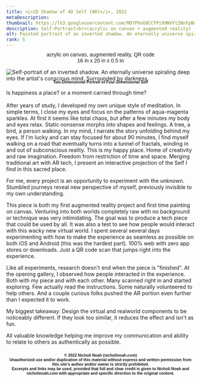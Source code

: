 ```yaml
---
title: <i>2D Shadow of 4D Self (AR)</i>, 2022
metaDescription:
thumbnail: https://lh3.googleusercontent.com/MD7PXnG0CCFPi99NVYt2NnFpBq8ZyT3uanCqRHiGOTe4x-P9pbR4uGrLw80_Wj76knSdtUXwOzKkoPlIe0Jgqh21D9Ek5NnuWhpkddWV-hYvy7jz7Z8XsGRzaM8cRqTrkYfITI2g=w2400
description: Self-Portrait<br>(acrylic on canvas + augmented reality)
alt: Painted portrait of an inverted shadow. An eternally universe spiraling deep into the artist's conscious mind. Surrounded by darkness. Hung on light blue bedroom wall.
rank: 5
---
```

<div class="row">
  <div class="col-md-12">
    <p style="font-family: arial; text-align: center; margin-top: -1%">acrylic on canvas, augmented reality, QR code</br>16 in x 20 in x 0.5 in</p>
  </div>
</div>

<div><img src="https://lh3.googleusercontent.com/MD7PXnG0CCFPi99NVYt2NnFpBq8ZyT3uanCqRHiGOTe4x-P9pbR4uGrLw80_Wj76knSdtUXwOzKkoPlIe0Jgqh21D9Ek5NnuWhpkddWV-hYvy7jz7Z8XsGRzaM8cRqTrkYfITI2g=w2400" alt= "Self-portrait of an inverted shadow. An eternally universe spiraling deep into the artist's conscious mind. Surrounded by darkness." />
</div>

<div class="row">
  <div class="col-md-12">
    <p style="font-family: arial; font-size: .75em; font-weight:bold; text-align: center; margin-top: -1%">Two-Dimensional Portrait of Four-Dimensional Self</p>
  </div>
</div>

Is happiness a place? or a moment carried through time?</br></br>
After years of study, I developed my own unique style of meditation. In simple terms, I close my eyes and focus on the patterns of aqua-magenta sparkles. At first it seems like total chaos, but after a few minutes my body and eyes relax. Static nonsense morphs into shapes and feelings. A tree, a bird, a person walking. In my mind, I narrate the story unfolding behind my eyes. If I'm lucky and can stay focused for about 90 minutes, I find myself walking on a road that eventually turns into a tunnel of fractals, winding in and out of subconscious reality. This is my happy place. Home of creativity and raw imagination. Freedom from restriction of time and space. Merging traditional art with AR tech, I present an interactive projection of the Self I find in this sacred place.


For me, every project is an opportunity to experiment with the unknown. Stumbled journeys reveal new perspective of myself, previously invisible to my own understanding.

This piece is both my first augmented reality project and first time painting on canvas. Venturing into both worlds completely raw with no background or technique was very intimidating.
The goal was to produce a tech piece that could be used by all. It was also a test to see how people would interact with this wacky new virtual world. I spent several several days experimenting with how to make the experience as seamless as possible on both iOS and Android (this was the hardest part). 100% web with zero app stores or downloads. Just a QR code scan that jumps right into the experience.

Like all experiments, research doesn't end when the piece is "finished". At the opening gallery, I observed how people interacted in the experience. Both with my piece and with each other.
Many scanned right in and started exploring. Few actually read the instructions. Some naturally volunteered to help others. And a couple curious folks pushed the AR portion even further than I expected it to work.

My biggest takeaway: Design the virtual and realworld components to be noticeably different. If they look too similar, it reduces the effect and isn't as fun.

All valuable knowledge helping me improve my communication and ability to relate to others as authentically as possible.<br><br>

<div class="row">
  <div class="col-md-3">
  </div>
  <div class="col-md-5">
    <p style="font-family:arial; font-size: .75em; font-weight:bold; text-align: center; margin-top: -2%">© 2022 Nicholi Noah (nicholinoah.com)<br>
	Unauthorized use and/or duplication of this material without express and written permission from this site’s author and/or owner is strictly prohibited.<br>
	Excerpts and links may be used, provided that full and clear credit is given to Nicholi Noah and nicholinoah.com with appropriate and specific direction to the original content.
	</p>
  </div>
</div>
